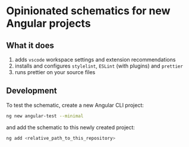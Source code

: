 # Opinionated schematics for new Angular projects

## What it does

1. adds `vscode` workspace settings and extension recommendations
2. installs and configures `stylelint`, `ESLint` (with plugins) and `prettier`
3. runs prettier on your source files

## Development

To test the schematic, create a new Angular CLI project:

```sh
ng new angular-test --minimal
```

and add the schematic to this newly created project:

```sh
ng add <relative_path_to_this_repository>
```
